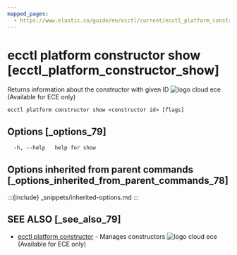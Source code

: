 ```yaml
---
mapped_pages:
  - https://www.elastic.co/guide/en/ecctl/current/ecctl_platform_constructor_show.html
---
```


# ecctl platform constructor show [ecctl_platform_constructor_show]

Returns information about the constructor with given ID ![logo cloud ece](https://doc-icons.s3.us-east-2.amazonaws.com/logo_cloud_ece.svg "Supported on {{ece}}") (Available for ECE only)

```
ecctl platform constructor show <constructor id> [flags]
```


## Options [_options_79]

```
  -h, --help   help for show
```


## Options inherited from parent commands [_options_inherited_from_parent_commands_78]

:::{include} _snippets/inherited-options.md
:::


## SEE ALSO [_see_also_79]

* [ecctl platform constructor](/reference/ecctl_platform_constructor.md)	 - Manages constructors ![logo cloud ece](https://doc-icons.s3.us-east-2.amazonaws.com/logo_cloud_ece.svg "Supported on {{ece}}") (Available for ECE only)

